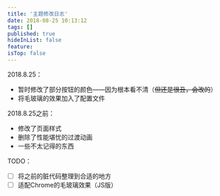 ```yaml
---
title: '主题修改日志'
date: 2018-08-25 10:13:12
tags: []
published: true
hideInList: false
feature: 
isTop: false
---
```


2018.8.25：

- 暂时修改了部分按钮的颜色——因为根本看不清（~~但还是很丑，会改的~~）
- 将毛玻璃的效果加入了配置文件

2018.8.25之前：

- 修改了页面样式
- 删除了性能堪忧的过渡动画
- 一些不太记得的东西

TODO：

- [ ] 将之前的脏代码整理到合适的地方
- [ ] 适配Chrome的毛玻璃效果（JS版）